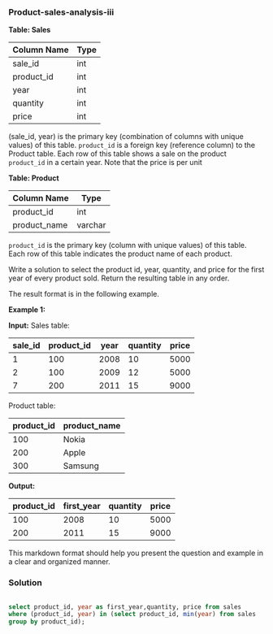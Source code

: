 ### Product-sales-analysis-iii

**Table: Sales**

| Column Name | Type  |
|-------------|-------|
| sale_id     | int   |
| product_id  | int   |
| year        | int   |
| quantity    | int   |
| price       | int   |

(sale_id, year) is the primary key (combination of columns with unique values) of this table. `product_id` is a foreign key (reference column) to the Product table. Each row of this table shows a sale on the product `product_id` in a certain year. Note that the price is per unit

**Table: Product**

| Column Name  | Type    |
|--------------|---------|
| product_id   | int     |
| product_name | varchar |

`product_id` is the primary key (column with unique values) of this table. Each row of this table indicates the product name of each product.

Write a solution to select the product id, year, quantity, and price for the first year of every product sold. Return the resulting table in any order.

The result format is in the following example.

**Example 1:**

**Input:**
Sales table:

| sale_id | product_id | year | quantity | price |
|---------|------------|------|----------|-------|
| 1       | 100        | 2008 | 10       | 5000  |
| 2       | 100        | 2009 | 12       | 5000  |
| 7       | 200        | 2011 | 15       | 9000  |

Product table:

| product_id | product_name |
|------------|--------------|
| 100        | Nokia        |
| 200        | Apple        |
| 300        | Samsung      |

**Output:**

| product_id | first_year | quantity | price |
|------------|------------|----------|-------|
| 100        | 2008       | 10       | 5000  |
| 200        | 2011       | 15       | 9000  |

This markdown format should help you present the question and example in a clear and organized manner.


### Solution

```sql

select product_id, year as first_year,quantity, price from sales
where (product_id, year) in (select product_id, min(year) from sales
group by product_id);


